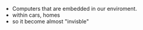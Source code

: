 - Computers that are embedded in our enviroment.
- within cars, homes
- so it become almost "invisble"